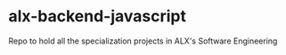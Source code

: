 # alx-backend-javascript
Repo to hold all the specialization projects in ALX's Software Engineering
